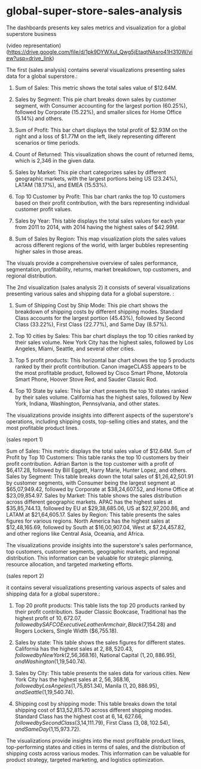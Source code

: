# global-super-store-sales-analysis
The dashboards presents key sales metrics and visualization for a global superstore business


(video representation)
(https://drive.google.com/file/d/1pk9DYWXuI_Qwg5jEtaqtNAsro41H310W/view?usp=drive_link)

The first  (sales analysis) contains several visualizations presenting sales data for a global superstore.:

1. Sum of Sales: This metric shows the total sales value of $12.64M.

2. Sales by Segment: This pie chart breaks down sales by customer segment, with Consumer accounting for the largest portion (60.25%), followed by Corporate (15.22%), and smaller slices for Home Office (5.14%) and others.

3. Sum of Profit: This bar chart displays the total profit of $2.93M on the right and a loss of $1.77M on the left, likely representing different scenarios or time periods.

4. Count of Returned: This visualization shows the count of returned items, which is 2,346 in the given data.

5. Sales by Market: This pie chart categorizes sales by different geographic markets, with the largest portions being US (23.24%), LATAM (18.17%), and EMEA (15.53%).

6. Top 10 Customer by Profit: This bar chart ranks the top 10 customers based on their profit contribution, with the bars representing individual customer profit values.

7. Sales by Year: This table displays the total sales values for each year from 2011 to 2014, with 2014 having the highest sales of $42.99M.

8. Sum of Sales by Region: This map visualization plots the sales values across different regions of the world, with larger bubbles representing higher sales in those areas.

The visuals provide a comprehensive overview of sales performance, segmentation, profitability, returns, market breakdown, top customers, and regional distribution.



The 2nd visualization (sales analysis 2)
 it consists of several visualizations presenting various sales and shipping data for a global superstore. :

1. Sum of Shipping Cost by Ship Mode: This pie chart shows the breakdown of shipping costs by different shipping modes. Standard Class accounts for the largest portion (45.43%), followed by Second Class (33.22%), First Class (22.77%), and Same Day (8.57%).

2. Top 10 cities by Sales: This bar chart displays the top 10 cities ranked by their sales volume. New York City has the highest sales, followed by Los Angeles, Miami, Seattle, and several other cities.

3. Top 5 profit products: This horizontal bar chart shows the top 5 products ranked by their profit contribution. Canon imageCLASS appears to be the most profitable product, followed by Cisco Smart Phone, Motorola Smart Phone, Hoover Stove Red, and Sauder Classic Rod.

4. Top 10 State by sales: This bar chart presents the top 10 states ranked by their sales volume. California has the highest sales, followed by New York, Indiana, Washington, Pennsylvania, and other states.

The visualizations provide insights into different aspects of the superstore's operations, including shipping costs, top-selling cities and states, and the most profitable product lines. 


(sales report 1)

Sum of Sales: This metric displays the total sales value of $12.64M.
Sum of Profit by Top 10 Customers: This table ranks the top 10 customers by their profit contribution. Adrian Barton is the top customer with a profit of $6,417.28, followed by Bill Eggett, Harry Marie, Hunter Lopez, and others.
Sales by Segment: This table breaks down the total sales of $1,26,42,501.91 by customer segments, with Consumer being the largest segment at $65,07,949.42, followed by Corporate at $38,24,607.52, and Home Office at $23,09,854.97.
Sales by Market: This table shows the sales distribution across different geographic markets. APAC has the highest sales at $35,85,744.13, followed by EU at $29,38,685.06, US at $22,97,200.86, and LATAM at $21,64,605.17.
Sales by Region: This table presents the sales figures for various regions. North America has the highest sales at $12,48,165.69, followed by South at $16,00,907.04, West at $7,24,457.82, and other regions like Central Asia, Oceania, and Africa.

The visualizations provide insights into the superstore's sales performance, top customers, customer segments, geographic markets, and regional distribution. This information can be valuable for strategic planning, resource allocation, and targeted marketing efforts.

(sales report 2) 

it contains several visualizations presenting various aspects of sales and shipping data for a global superstore.:

1. Top 20 profit products: This table lists the top 20 products ranked by their profit contribution. Sauder Classic Bookcase, Traditional has the highest profit of $10,672.07, followed by SAFCO Executive Leather Armchair, Black ($7,154.28) and Rogers Lockers, Single Width ($6,755.18).

2. Sales by state: This table shows the sales figures for different states. California has the highest sales at $2,88,520.43, followed by New York ($2,56,368.16), National Capital ($1,20,886.95), and Washington ($1,19,540.74).

3. Sales by City: This table presents the sales data for various cities. New York City has the highest sales at $2,56,368.16, followed by Los Angeles ($1,75,851.34), Manila ($1,20,886.95), and Seattle ($1,19,540.74).

4. Shipping cost by shipping mode: This table breaks down the total shipping cost of $13,52,815.70 across different shipping modes. Standard Class has the highest cost at $6,14,627.66, followed by Second Class ($3,14,111.79), First Class ($3,08,102.54), and Same Day ($1,15,973.72).

The visualizations provide insights into the most profitable product lines, top-performing states and cities in terms of sales, and the distribution of shipping costs across various modes. This information can be valuable for product strategy, targeted marketing, and logistics optimization.
